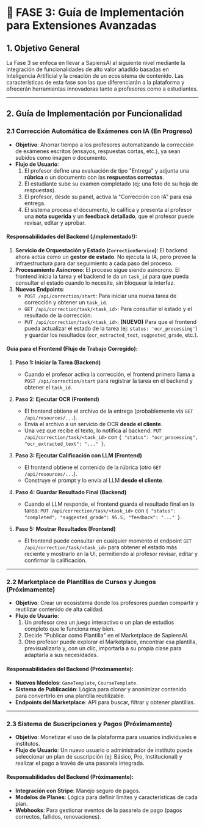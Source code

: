 # 🚀 FASE 3: Guía de Implementación para Extensiones Avanzadas

## 1. Objetivo General

La Fase 3 se enfoca en llevar a SapiensAI al siguiente nivel mediante la integración de funcionalidades de alto valor añadido basadas en Inteligencia Artificial y la creación de un ecosistema de contenido. Las características de esta fase son las que diferenciarán a la plataforma y ofrecerán herramientas innovadoras tanto a profesores como a estudiantes.

---

## 2. Guía de Implementación por Funcionalidad

### **2.1 Corrección Automática de Exámenes con IA (En Progreso)**

- **Objetivo**: Ahorrar tiempo a los profesores automatizando la corrección de exámenes escritos (ensayos, respuestas cortas, etc.), ya sean subidos como imagen o documento.
- **Flujo de Usuario**:
  1.  El profesor define una evaluación de tipo "Entrega" y adjunta una **rúbrica** o un documento con las **respuestas correctas**.
  2.  El estudiante sube su examen completado (ej: una foto de su hoja de respuestas).
  3.  El profesor, desde su panel, activa la "Corrección con IA" para esa entrega.
  4.  El sistema procesa el documento, lo califica y presenta al profesor una **nota sugerida** y un **feedback detallado**, que el profesor puede revisar, editar y aprobar.

#### **Responsabilidades del Backend (¡Implementado!):**

1.  **Servicio de Orquestación y Estado (`CorrectionService`)**: El backend ahora actúa como un **gestor de estado**. No ejecuta la IA, pero provee la infraestructura para dar seguimiento a cada paso del proceso.
2.  **Procesamiento Asíncrono**: El proceso sigue siendo asíncrono. El frontend inicia la tarea y el backend le da un `task_id` para que pueda consultar el estado cuando lo necesite, sin bloquear la interfaz.
3.  **Nuevos Endpoints**:
    *   `POST /api/correction/start`: Para iniciar una nueva tarea de corrección y obtener un `task_id`.
    *   `GET /api/correction/task/<task_id>`: Para consultar el estado y el resultado de la corrección.
    *   `PUT /api/correction/task/<task_id>`: **(NUEVO)** Para que el frontend pueda actualizar el estado de la tarea (ej: `status: 'ocr_processing'`) y guardar los resultados (`ocr_extracted_text`, `suggested_grade`, etc.).

#### **Guía para el Frontend (Flujo de Trabajo Corregido):**

1.  **Paso 1: Iniciar la Tarea (Backend)**
    *   Cuando el profesor activa la corrección, el frontend primero llama a `POST /api/correction/start` para registrar la tarea en el backend y obtener el `task_id`.

2.  **Paso 2: Ejecutar OCR (Frontend)**
    *   El frontend obtiene el archivo de la entrega (probablemente vía `GET /api/resources/...`).
    *   Envía el archivo a un servicio de OCR **desde el cliente**.
    *   Una vez que recibe el texto, lo notifica al backend: `PUT /api/correction/task/<task_id>` con `{ "status": "ocr_processing", "ocr_extracted_text": "..." }`.

3.  **Paso 3: Ejecutar Calificación con LLM (Frontend)**
    *   El frontend obtiene el contenido de la rúbrica (otro `GET /api/resources/...`).
    *   Construye el prompt y lo envía al LLM **desde el cliente**.

4.  **Paso 4: Guardar Resultado Final (Backend)**
    *   Cuando el LLM responde, el frontend guarda el resultado final en la tarea: `PUT /api/correction/task/<task_id>` con `{ "status": "completed", "suggested_grade": 95.5, "feedback": "..." }`.

5.  **Paso 5: Mostrar Resultados (Frontend)**
    *   El frontend puede consultar en cualquier momento el endpoint `GET /api/correction/task/<task_id>` para obtener el estado más reciente y mostrarlo en la UI, permitiendo al profesor revisar, editar y confirmar la calificación.

---

### **2.2 Marketplace de Plantillas de Cursos y Juegos (Próximamente)**

- **Objetivo**: Crear un ecosistema donde los profesores puedan compartir y reutilizar contenido de alta calidad.
- **Flujo de Usuario**:
  1.  Un profesor crea un juego interactivo o un plan de estudios completo que le funciona muy bien.
  2.  Decide "Publicar como Plantilla" en el Marketplace de SapiensAI.
  3.  Otro profesor puede explorar el Marketplace, encontrar esa plantilla, previsualizarla y, con un clic, importarla a su propia clase para adaptarla a sus necesidades.

#### **Responsabilidades del Backend (Próximamente):**
- **Nuevos Modelos**: `GameTemplate`, `CourseTemplate`.
- **Sistema de Publicación**: Lógica para clonar y anonimizar contenido para convertirlo en una plantilla reutilizable.
- **Endpoints del Marketplace**: API para buscar, filtrar y obtener plantillas.

---

### **2.3 Sistema de Suscripciones y Pagos (Próximamente)**

- **Objetivo**: Monetizar el uso de la plataforma para usuarios individuales e institutos.
- **Flujo de Usuario**: Un nuevo usuario o administrador de instituto puede seleccionar un plan de suscripción (ej: Básico, Pro, Institucional) y realizar el pago a través de una pasarela integrada.

#### **Responsabilidades del Backend (Próximamente):**
- **Integración con Stripe**: Manejo seguro de pagos.
- **Modelos de Planes**: Lógica para definir límites y características de cada plan.
- **Webhooks**: Para gestionar eventos de la pasarela de pago (pagos correctos, fallidos, renovaciones). 
